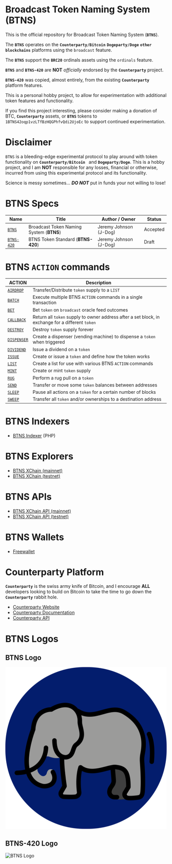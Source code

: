 # Broadcast Token Naming System (BTNS)

This is the official repository for Broadcast Token Naming System (**`BTNS`**). 

The **`BTNS`** operates on the **`Counterparty/Bitcoin`** **`Dogeparty/Doge`** **`other blockchains`** platforms using the `broadcast` feature. 

The **`BTNS`** support the **`BRC20`** ordinals assets using the `ordinals` feature. 

**`BTNS`** and **`BTNS-420`** are **NOT** _officially_ endorsed by the **`Counterparty`** project. 

**`BTNS-420`** was copied, almost entirely, from the existing **`Counterparty`** platform features. 

This is a personal hobby project, to allow for experimentation with additional token features and functionality.

If you find this project interesting, please consider making a donation of BTC, **`Counterparty`** assets, or **`BTNS`** tokens to `1BTNS42oqp1vzLTfBzHQGPhfvQdi2UjoEc` to support continued experimentation.


# Disclaimer 
`BTNS` is a bleeding-edge experimental protocol to play around with token functionality on **`Counterparty/Bitcoin `** and **`Dogeparty/Doge`**. This is a hobby project, and  I am **NOT** responsible for any losses, financial or otherwise, incurred from using this experimental protocol and its functionality. 

Science is messy sometimes... _**DO NOT**_ put in funds your not willing to lose!


# BTNS Specs

Name                          | Title                                     |  Author / Owner        | Status        |
----------------------------  | ----------------------------------------- | ---------------------- | ------------- |
[`BTNS`](./docs/BTNS.md)        | Broadcast Token Naming System (**BTNS**) | Jeremy Johnson (J-Dog) | Accepted      |
[`BTNS-420`](./docs/BTNS-420.md)| BTNS Token Standard (**BTNS-420**)        | Jeremy Johnson (J-Dog) | Draft         |


# BTNS `ACTION` commands

| ACTION                                     | Description                                                                                       | 
| ------------------------------------------ | ------------------------------------------------------------------------------------------------- |
| [`AIRDROP`](./docs/actions/AIRDROP.md)     | Transfer/Distribute `token` supply to a `LIST`                                                    |
| [`BATCH`](./docs/actions/BATCH.md)         | Execute multiple BTNS `ACTION` commands in a single transaction                                   |
| [`BET`](./docs/actions/BET.md)             | Bet `token` on `broadcast` oracle feed outcomes                                                   |
| [`CALLBACK`](./docs/actions/CALLBACK.md)   | Return all `token` supply to owner address after a set block, in exchange for a different `token` |
| [`DESTROY`](./docs/actions/DESTROY.md)     | Destroy `token` supply forever                                                                    |
| [`DISPENSER`](./docs/actions/DISPENSER.md) | Create a dispenser (vending machine) to dispense a `token` when triggered                         |
| [`DIVIDEND`](./docs/actions/DIVIDEND.md)   | Issue a dividend on a `token`                                                                     |
| [`ISSUE`](./docs/actions/ISSUE.md)         | Create or issue a `token` and define how the token works                                          |
| [`LIST`](./docs/actions/LIST.md)           | Create a list for use with various BTNS `ACTION` commands                                         |
| [`MINT`](./docs/actions/MINT.md)           | Create or mint `token` supply                                                                     |
| [`RUG`](./docs/actions/RUG.md)             | Perform a rug pull on a `token`                                                                   |
| [`SEND`](./docs/actions/SEND.md)           | Transfer or move some `token` balances between addresses                                          |
| [`SLEEP`](./docs/actions/SLEEP.md)         | Pause all actions on a `token` for a certain number of blocks                                     |
| [`SWEEP`](./docs/actions/SWEEP.md)         | Transfer all `token` and/or ownerships to a destination address                                   |


# BTNS Indexers
- [BTNS Indexer](.indexer/) (PHP)


# BTNS Explorers
- [BTNS XChain (mainnet)](https://btns.xchain.io/)
- [BTNS XChain (testnet)](https://btns-testnet.xchain.io/)


# BTNS APIs
- [BTNS XChain API (mainnet)](https://btns.xchain.io/api)
- [BTNS XChain API (testnet)](https://btns-testnet.xchain.io/api)


# BTNS Wallets
- [Freewallet](https://freewallet.io/)


# Counterparty Platform
**`Counterparty`** is the swiss army knife of Bitcoin, and I encourage **ALL** developers looking to build on Bitcoin to take the time to go down the **`Counterparty`** rabbit hole.
- [Counterparty Website](https://counterparty.io)
- [Counterparty Documentation](https://docs.counterparty.io)
- [Counterparty API](https://api.counterparty.io)


# BTNS Logos

## BTNS Logo
![BTNS Logo](./logos/elephant.svg)

## BTNS-420 Logo
![BTNS Logo](./logos/BTNS-420.io.png)

